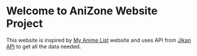 # Welcome to AniZone Website Project

This website is inspired by [My Anime List](https://myanimelist.net/) website and uses API from [Jikan API](https://jikan.moe/) to get all the data needed.
